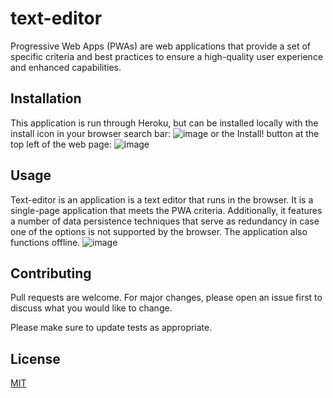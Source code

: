 # text-editor
Progressive Web Apps (PWAs) are web applications that provide a set of specific criteria and best practices to ensure a high-quality user experience and enhanced capabilities. 

## Installation

This application is run through Heroku, but can be installed locally with the install icon in your browser search bar:
![image](https://github.com/l-antonello/text-editor/assets/122548483/0fcee9e4-d6ef-4902-b0e1-f87b161a43e4)
or the Install! button at the top left of the web page: ![image](https://github.com/l-antonello/text-editor/assets/122548483/a440f750-f19b-47ad-9087-966d6b979f49)


## Usage
Text-editor is an application is a text editor that runs in the browser. It is a single-page application that meets the PWA criteria. Additionally, it features a number of data persistence techniques that serve as redundancy in case one of the options is not supported by the browser. The application also functions offline.
![image](https://github.com/l-antonello/text-editor/assets/122548483/7b2f631f-4bf1-4cec-a22c-2d916bf4afd6)


## Contributing

Pull requests are welcome. For major changes, please open an issue first
to discuss what you would like to change.

Please make sure to update tests as appropriate.

## License

[MIT](https://choosealicense.com/licenses/mit/)
